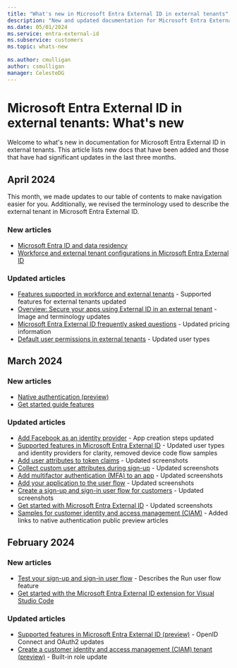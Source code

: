 ```yaml
---
title: "What's new in Microsoft Entra External ID in external tenants"
description: "New and updated documentation for Microsoft Entra External ID in external tenants."
ms.date: 05/01/2024
ms.service: entra-external-id
ms.subservice: customers
ms.topic: whats-new
 
ms.author: cmulligan
author: csmulligan
manager: CelesteDG
---
```


# Microsoft Entra External ID in external tenants: What's new

Welcome to what's new in documentation for Microsoft Entra External ID in external tenants. This article lists new docs that have been added and those that have had significant updates in the last three months. 

## April 2024

This month, we made updates to our table of contents to make navigation easier for you. Additionally, we revised the terminology used to describe the external tenant in Microsoft Entra External ID.

### New articles

- [Microsoft Entra ID and data residency](/entra/fundamentals/data-residency)
- [Workforce and external tenant configurations in Microsoft Entra External ID](/entra/external-id/tenant-configurations)

### Updated articles

- [Features supported in workforce and external tenants](/entra/external-id/customers/concept-supported-features-customers) - Supported features for external tenants updated
- [Overview: Secure your apps using External ID in an external tenant](/entra/external-id/customers/overview-customers-ciam) - Image and terminology updates
- [Microsoft Entra External ID frequently asked questions](/entra/external-id/customers/faq-customers) - Updated pricing information
- [Default user permissions in external tenants](/entra/external-id/customers/reference-user-permissions) - Updated user types

## March 2024

### New articles

- [Native authentication (preview)](concept-native-authentication.md)
- [Get started guide features](concept-guide-explained.md)

### Updated articles

- [Add Facebook as an identity provider](how-to-facebook-federation-customers.md) - App creation steps updated
- [Supported features in Microsoft Entra External ID](concept-supported-features-customers.md) - Updated user types and identity providers for clarity, removed device code flow samples
- [Add user attributes to token claims](how-to-add-attributes-to-token.md) - Updated screenshots
- [Collect custom user attributes during sign-up](how-to-define-custom-attributes.md) - Updated screenshots
- [Add multifactor authentication (MFA) to an app](how-to-multifactor-authentication-customers.md) - Updated screenshots
- [Add your application to the user flow](how-to-user-flow-add-application.md) - Updated screenshots
- [Create a sign-up and sign-in user flow for customers](how-to-user-flow-sign-up-sign-in-customers.md) - Updated screenshots
- [Get started with Microsoft Entra External ID](quickstart-trial-setup.md) - Updated screenshots
- [Samples for customer identity and access management (CIAM)](samples-ciam-all.md) - Added links to native authentication public preview articles

## February 2024

### New articles

- [Test your sign-up and sign-in user flow](how-to-test-user-flows.md) - Describes the Run user flow feature
- [Get started with the Microsoft Entra External ID extension for Visual Studio Code](visual-studio-code-extension.md)

### Updated articles

- [Supported features in Microsoft Entra External ID (preview)](concept-supported-features-customers.md) - OpenID Connect and OAuth2 updates
- [Create a customer identity and access management (CIAM) tenant (preview)](how-to-create-external-tenant-portal.md) - Built-in role update



